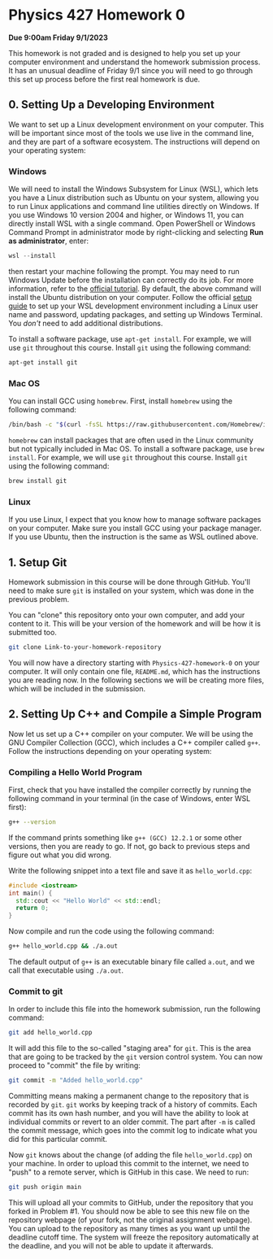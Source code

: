 # Physics 427 Homework 0

__Due 9:00am Friday 9/1/2023__

This homework is not graded and is designed to help you set up your computer
environment and understand the homework submission process. It has an unusual
deadline of Friday 9/1 since you will need to go through this set up process
before the first real homework is due.

## 0. Setting Up a Developing Environment

We want to set up a Linux development environment on your computer. This will be
important since most of the tools we use live in the command line, and they are
part of a software ecosystem. The instructions will depend on your operating system:

### Windows

We will need to install the Windows Subsystem for Linux (WSL), which lets you
have a Linux distribution such as Ubuntu on your system, allowing you to run
Linux applications and command line utilities directly on Windows. If you use
Windows 10 version 2004 and higher, or Windows 11, you can directly install WSL
with a single command. Open PowerShell or Windows Command Prompt in
administrator mode by right-clicking and selecting __Run as administrator__,
enter:

``` powershell
wsl --install
```
then restart your machine following the prompt. You may need to run Windows
Update before the installation can correctly do its job. For more information,
refer to
the [official tutorial](https://learn.microsoft.com/en-us/windows/wsl/install). By default, the above command will install the Ubuntu distribution
on your computer. Follow the
official
[setup guide](https://learn.microsoft.com/en-us/windows/wsl/setup/environment) to set up your WSL development environment including a Linux user name
and password, updating packages, and setting up Windows Terminal. You
_don't_ need to add additional distributions.

To install a software package, use `apt-get install`. For example, we will use
`git` throughout this course. Install `git` using the following command:

``` sh
apt-get install git
```

### Mac OS

You can install GCC using `homebrew`. First, install `homebrew` using the following command:

``` sh
/bin/bash -c "$(curl -fsSL https://raw.githubusercontent.com/Homebrew/install/HEAD/install.sh)"
```

`homebrew` can install packages that are often used in the Linux community but
not typically included in Mac OS. To install a software package, use `brew
install`. For example, we will use `git` throughout this course. Install `git`
using the following command:

``` sh
brew install git
```

### Linux

If you use Linux, I expect that you know how to manage software packages on your
computer. Make sure you install GCC using your package manager. If you use
Ubuntu, then the instruction is the same as WSL outlined above.

## 1. Setup Git

Homework submission in this course will be done through GitHub. You'll need to
make sure `git` is installed on your system, which was done in the previous
problem.

You can "clone" this repository onto your own computer, and add your content to
it. This will be your version of the homework and will be how it is submitted too. 

``` sh
git clone Link-to-your-homework-repository
```

You will now have a directory starting with `Physics-427-homework-0` on your
computer. It will only contain one file, `README.md`, which has the instructions
you are reading now. In the following sections we will be creating more files,
which will be included in the submission.

## 2. Setting Up C++ and Compile a Simple Program

Now let us set up a C++ compiler on your computer. We will be using the GNU
Compiler Collection (GCC), which includes a C++ compiler called `g++`.
Follow the instructions depending on your operating system:

### Compiling a Hello World Program

First, check that you have installed the compiler correctly by running the
following command in your terminal (in the case of Windows, enter WSL first):

``` sh
g++ --version
```

If the command prints something like `g++ (GCC) 12.2.1` or some other versions,
then you are ready to go. If not, go back to previous steps and figure out what
you did wrong.

Write the following snippet into a text file and save it as `hello_world.cpp`:

``` c++
#include <iostream>
int main() {
  std::cout << "Hello World" << std::endl;
  return 0;
}
```

Now compile and run the code using the following command:

``` sh
g++ hello_world.cpp && ./a.out
```
The default output of `g++` is an executable binary file called
`a.out`, and we call that executable using `./a.out`.

### Commit to git

In order to include this file into the homework submission, run the following command:

``` sh
git add hello_world.cpp
```

It will add this file to the so-called "staging area" for `git`. This is the
area that are going to be tracked by the `git` version control system. You can
now proceed to "commit" the file by writing:

``` sh
git commit -m "Added hello_world.cpp"
```

Committing means making a permanent change to the repository that is recorded by
`git`. `git` works by keeping track of a history of commits. Each commit has its
own hash number, and you will have the ability to look at individual commits or
revert to an older commit. The part after `-m` is called the commit message,
which goes into the commit log to indicate what you did for this particular
commit.

Now `git` knows about the change (of adding the file `hello_world.cpp`) on your
machine. In order to upload this commit to the internet, we need to "push" to a
remote server, which is GitHub in this case. We need to run:

``` sh
git push origin main
```

This will upload all your commits to GitHub, under the repository that you
forked in Problem #1. You should now be able to see this new file on the
repository webpage (of your fork, not the original assignment webpage). You can
upload to the repository as many times as you want up until the deadline cutoff
time. The system will freeze the repository automatically at the deadline, and
you will not be able to update it afterwards. 
